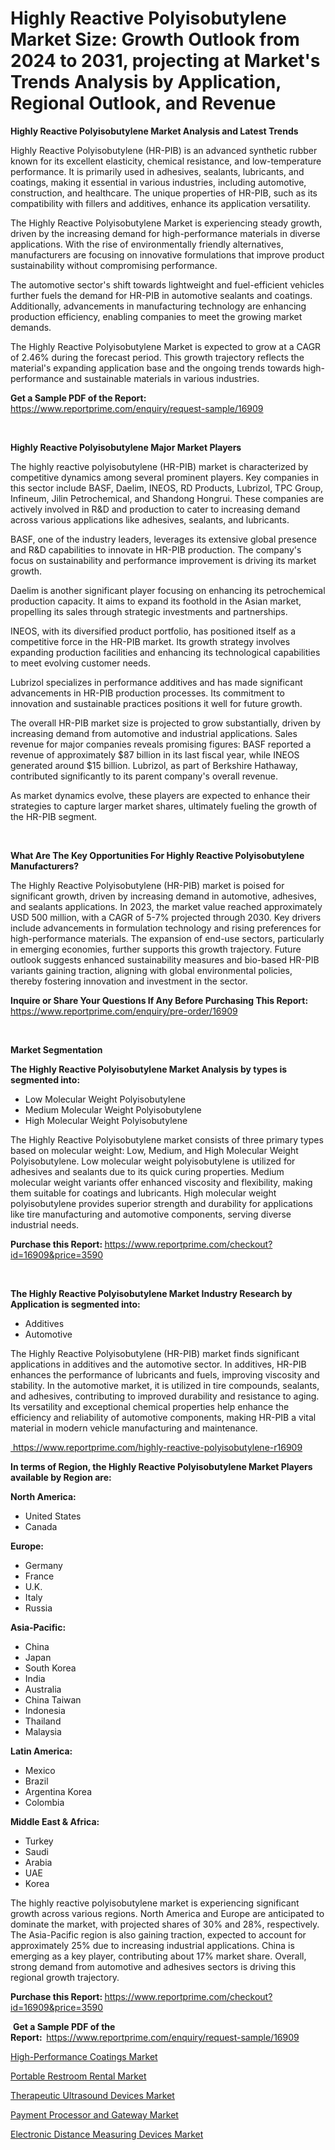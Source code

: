 <p><h1>Highly Reactive Polyisobutylene Market Size: Growth Outlook from 2024 to 2031, projecting at Market's Trends Analysis by Application, Regional Outlook, and Revenue</h1></p><p><strong>Highly Reactive Polyisobutylene Market Analysis and Latest Trends</strong></p>
<p><p>Highly Reactive Polyisobutylene (HR-PIB) is an advanced synthetic rubber known for its excellent elasticity, chemical resistance, and low-temperature performance. It is primarily used in adhesives, sealants, lubricants, and coatings, making it essential in various industries, including automotive, construction, and healthcare. The unique properties of HR-PIB, such as its compatibility with fillers and additives, enhance its application versatility.</p><p>The Highly Reactive Polyisobutylene Market is experiencing steady growth, driven by the increasing demand for high-performance materials in diverse applications. With the rise of environmentally friendly alternatives, manufacturers are focusing on innovative formulations that improve product sustainability without compromising performance. </p><p>The automotive sector's shift towards lightweight and fuel-efficient vehicles further fuels the demand for HR-PIB in automotive sealants and coatings. Additionally, advancements in manufacturing technology are enhancing production efficiency, enabling companies to meet the growing market demands. </p><p>The Highly Reactive Polyisobutylene Market is expected to grow at a CAGR of 2.46% during the forecast period. This growth trajectory reflects the material's expanding application base and the ongoing trends towards high-performance and sustainable materials in various industries.</p></p>
<p><strong>Get a Sample PDF of the Report:&nbsp;</strong> <a href="https://www.reportprime.com/enquiry/request-sample/16909?utm_campaign=1843&utm_medium=2&utm_source=Github&utm_content=ia&utm_term=24112024&utm_id=highly-reactive-polyisobutylene">https://www.reportprime.com/enquiry/request-sample/16909</a></p>
<p>&nbsp;</p>
<p><strong>Highly Reactive Polyisobutylene Major Market Players</strong></p>
<p><p>The highly reactive polyisobutylene (HR-PIB) market is characterized by competitive dynamics among several prominent players. Key companies in this sector include BASF, Daelim, INEOS, RD Products, Lubrizol, TPC Group, Infineum, Jilin Petrochemical, and Shandong Hongrui. These companies are actively involved in R&D and production to cater to increasing demand across various applications like adhesives, sealants, and lubricants.</p><p>BASF, one of the industry leaders, leverages its extensive global presence and R&D capabilities to innovate in HR-PIB production. The company's focus on sustainability and performance improvement is driving its market growth.</p><p>Daelim is another significant player focusing on enhancing its petrochemical production capacity. It aims to expand its foothold in the Asian market, propelling its sales through strategic investments and partnerships.</p><p>INEOS, with its diversified product portfolio, has positioned itself as a competitive force in the HR-PIB market. Its growth strategy involves expanding production facilities and enhancing its technological capabilities to meet evolving customer needs.</p><p>Lubrizol specializes in performance additives and has made significant advancements in HR-PIB production processes. Its commitment to innovation and sustainable practices positions it well for future growth.</p><p>The overall HR-PIB market size is projected to grow substantially, driven by increasing demand from automotive and industrial applications. Sales revenue for major companies reveals promising figures: BASF reported a revenue of approximately $87 billion in its last fiscal year, while INEOS generated around $15 billion. Lubrizol, as part of Berkshire Hathaway, contributed significantly to its parent company's overall revenue.</p><p>As market dynamics evolve, these players are expected to enhance their strategies to capture larger market shares, ultimately fueling the growth of the HR-PIB segment.</p></p>
<p>&nbsp;</p>
<p><strong>What Are The Key Opportunities For Highly Reactive Polyisobutylene Manufacturers?</strong></p>
<p><p>The Highly Reactive Polyisobutylene (HR-PIB) market is poised for significant growth, driven by increasing demand in automotive, adhesives, and sealants applications. In 2023, the market value reached approximately USD 500 million, with a CAGR of 5-7% projected through 2030. Key drivers include advancements in formulation technology and rising preferences for high-performance materials. The expansion of end-use sectors, particularly in emerging economies, further supports this growth trajectory. Future outlook suggests enhanced sustainability measures and bio-based HR-PIB variants gaining traction, aligning with global environmental policies, thereby fostering innovation and investment in the sector.</p></p>
<p><strong>Inquire or Share Your Questions If Any Before Purchasing This Report:</strong> <a href="https://www.reportprime.com/enquiry/pre-order/16909?utm_campaign=1843&utm_medium=2&utm_source=Github&utm_content=ia&utm_term=24112024&utm_id=highly-reactive-polyisobutylene">https://www.reportprime.com/enquiry/pre-order/16909</a></p>
<p>&nbsp;</p>
<p><strong>Market Segmentation</strong></p>
<p><strong>The Highly Reactive Polyisobutylene Market Analysis by types is segmented into:</strong></p>
<p><ul><li>Low Molecular Weight Polyisobutylene</li><li>Medium Molecular Weight Polyisobutylene</li><li>High Molecular Weight Polyisobutylene</li></ul></p>
<p><p>The Highly Reactive Polyisobutylene market consists of three primary types based on molecular weight: Low, Medium, and High Molecular Weight Polyisobutylene. Low molecular weight polyisobutylene is utilized for adhesives and sealants due to its quick curing properties. Medium molecular weight variants offer enhanced viscosity and flexibility, making them suitable for coatings and lubricants. High molecular weight polyisobutylene provides superior strength and durability for applications like tire manufacturing and automotive components, serving diverse industrial needs.</p></p>
<p><strong>Purchase this Report:&nbsp;</strong><a href="https://www.reportprime.com/checkout?id=16909&price=3590&utm_campaign=1843&utm_medium=2&utm_source=Github&utm_content=ia&utm_term=24112024&utm_id=highly-reactive-polyisobutylene">https://www.reportprime.com/checkout?id=16909&price=3590</a></p>
<p>&nbsp;</p>
<p><strong>The Highly Reactive Polyisobutylene Market Industry Research by Application is segmented into:</strong></p>
<p><ul><li>Additives</li><li>Automotive</li></ul></p>
<p><p>The Highly Reactive Polyisobutylene (HR-PIB) market finds significant applications in additives and the automotive sector. In additives, HR-PIB enhances the performance of lubricants and fuels, improving viscosity and stability. In the automotive market, it is utilized in tire compounds, sealants, and adhesives, contributing to improved durability and resistance to aging. Its versatility and exceptional chemical properties help enhance the efficiency and reliability of automotive components, making HR-PIB a vital material in modern vehicle manufacturing and maintenance.</p></p>
<p><a href="https://www.reportprime.com/highly-reactive-polyisobutylene-r16909?utm_campaign=1843&utm_medium=2&utm_source=Github&utm_content=ia&utm_term=24112024&utm_id=highly-reactive-polyisobutylene">&nbsp;https://www.reportprime.com/highly-reactive-polyisobutylene-r16909</a></p>
<p><strong>In terms of Region, the Highly Reactive Polyisobutylene Market Players available by Region are:</strong></p>
<p>
    <p> <strong> North America: </strong>
        <ul>
            <li>United States</li>
            <li>Canada</li>
        </ul>
        </p> 
    <p> <strong> Europe: </strong>
        <ul>
            <li>Germany</li>
            <li>France</li>
            <li>U.K.</li>
            <li>Italy</li>
            <li>Russia</li>
        </ul>
        </p> 
    <p> <strong> Asia-Pacific: </strong>
        <ul>
            <li>China</li>
            <li>Japan</li>
            <li>South Korea</li>
            <li>India</li>
            <li>Australia</li>
            <li>China Taiwan</li>
            <li>Indonesia</li>
            <li>Thailand</li>
            <li>Malaysia</li>
        </ul>
        </p> 
    <p> <strong> Latin America: </strong>
        <ul>
            <li>Mexico</li>
            <li>Brazil</li>
            <li>Argentina Korea</li>
            <li>Colombia</li>
        </ul>
        </p> 
    <p> <strong> Middle East & Africa: </strong>
        <ul>
            <li>Turkey</li>
            <li>Saudi</li>
            <li>Arabia</li>
            <li>UAE</li>
            <li>Korea</li>
        </ul>
    </p>
    </p>
<p><p>The highly reactive polyisobutylene market is experiencing significant growth across various regions. North America and Europe are anticipated to dominate the market, with projected shares of 30% and 28%, respectively. The Asia-Pacific region is also gaining traction, expected to account for approximately 25% due to increasing industrial applications. China is emerging as a key player, contributing about 17% market share. Overall, strong demand from automotive and adhesives sectors is driving this regional growth trajectory.</p></p>
<p><strong>Purchase this Report: </strong><a href="https://www.reportprime.com/checkout?id=16909&price=3590&utm_campaign=1843&utm_medium=2&utm_source=Github&utm_content=ia&utm_term=24112024&utm_id=highly-reactive-polyisobutylene">https://www.reportprime.com/checkout?id=16909&price=3590</a></p>
<p>&nbsp;<strong>Get a Sample PDF of the Report:&nbsp;&nbsp;</strong><a href="https://www.reportprime.com/enquiry/request-sample/16909?utm_campaign=1843&utm_medium=2&utm_source=Github&utm_content=ia&utm_term=24112024&utm_id=highly-reactive-polyisobutylene">https://www.reportprime.com/enquiry/request-sample/16909</a></p>
<p><strong></strong></p>
<p><p><a href="https://www.linkedin.com/pulse/high-performance-coatings-market-segmentation-in-depth-analysis-pnnic?utm_campaign=1843&utm_medium=2&utm_source=Github&utm_content=ia&utm_term=24112024&utm_id=highly-reactive-polyisobutylene">High-Performance Coatings Market</a></p><p><a href="https://issuu.com/reportprime-2/docs/portable-restroom-rental-market-siz_86d9a41d92db9f?utm_campaign=1843&utm_medium=2&utm_source=Github&utm_content=ia&utm_term=24112024&utm_id=highly-reactive-polyisobutylene">Portable Restroom Rental Market</a></p><p><a href="https://www.linkedin.com/pulse/industry-strategies-opportunities-therapeutic-ultrasound-bdxxe?utm_campaign=1843&utm_medium=2&utm_source=Github&utm_content=ia&utm_term=24112024&utm_id=highly-reactive-polyisobutylene">Therapeutic Ultrasound Devices Market</a></p><p><a href="https://issuu.com/reportprime-2/docs/payment-processor-and-gateway-marke_387834176fd9f1?utm_campaign=1843&utm_medium=2&utm_source=Github&utm_content=ia&utm_term=24112024&utm_id=highly-reactive-polyisobutylene">Payment Processor and Gateway Market</a></p><p><a href="https://www.linkedin.com/pulse/global-electronic-distance-measuring-devices-market-trends-xsjbe?utm_campaign=1843&utm_medium=2&utm_source=Github&utm_content=ia&utm_term=24112024&utm_id=highly-reactive-polyisobutylene">Electronic Distance Measuring Devices Market</a></p></p>